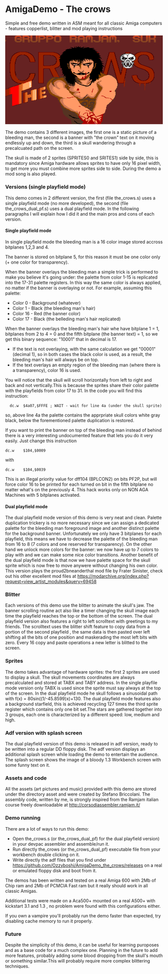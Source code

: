 # AmigaDemo - The crows
Simple and free demo written in ASM meant for all classic Amiga computers - features copperlist, blitter and mod playing instructions

![the crows](https://raw.githubusercontent.com/Ozzyboshi/AmigaDemo_the_crows/master/the_crows_github.png)


The demo contains 3 different images, the first one is a static picture of a bleeding man, the second is a banner with "the crown" text on it moving endlessly up and down, the third is a skull wandering through a precalcuated path on the screen.

The skull is made of 2 sprites (SPRITES0 and SRITES1) side by side, this is mandatory since Amiga hardware allows sprites to have only 16 pixel width, to get more you must combine more sprites side to side.
During the demo a mod song is also played.

### Versions (single playfield mode)
This demo comes in 2 different version, the first (file the_crows.s) uses a single playfield mode (no more developed), the second (file the_crows_dual_pf.s) uses a dual playfield mode.
In the following paragraphs I will explain how I did it and the main pros and cons of each version.

#### Single playfield mode
In single playfield mode the bleeding man is a 16 color image stored accross bitplanes 1,2,3 and 4.

The banner is stored on bitplane 5, for this reason it must be one color only (+ one color for transparency).

When the banner overlays the bleeding man a simple trick is performed to make you believe it's going under: the palette from color 1-15 is replicated into the 17-31 palette registers.
In this way the same color is always applied, no matter if the banner is overlaying or not.
For example, assuming this palette:
- Color 0 - Background (whatever)
- Color 1 - Black (the bleeding man's hair)
- Color 16 - Red (the banner color)
- Color 17 - Black (the belleding man's hair replicated)

When the banner overlays the bleeding man's hair whe have bitplane 1 = 1, bitplanes from 2 to 4 = 0 and the fifth bitplane (the banner text) = 1, so we get this binary sequence:
"10001" that in decimal is 17.
- If the text is not overlaying, with the same calculation we get "00001" (decimal 1), so in both cases the black color is used, as a result, the bleeding man's hair will always be on top.
- If the text overlays an empty region of the bleeding man (where there is a transparency), color 16 is used.

You will notice that the skull will scroll horizontally from left to right and back and not vertically.This is because the sprites share their color palette with the playfields from color 17 to 31.
In the code you will find this instruction: 
```
  dc.w 	$4a07,$FFFE	; WAIT - wait for line 4a (under the skull sprite)
```
so, above line 4a the palette contains the apprpriate skull colors white gray black, below the forementioned palette duplication is restored.

If you want to print the banner on top of the bleeding man instead of behind there is a very interesting undocumented feature that lets you do it very easily.
Just change this instruction
```
dc.w	$104,$0009
```
with
```
dc.w	$104,$0039
```
This is an illegal priority value for dff104 (BPLCON2) on bits PF2P, but will force color 16 to be printed for each turned on bit in the fifth bitplane no matter what's on the previously 4.
This hack works only on NON AGA Machines with 5 bitplanes activated.

#### Dual playfield mode
The dual playfield mode version of this demo is very neat and clean.
Palette duplication trickery is no more necessary since we can assign a dedicated palette for the bleeding man foreground image and another distinct palette for the background banner.
Unfortunately we only have 3 bitplanes for each playfield, this means we have to decrease the palette of the bleeding man from 16 to 8 (7 colors and one reserved for transparency).
On the other hand we unlock more colors for the banner: we now have up to 7 colors to play with and we can make some nice color transitions.
Another benefit of the dual playfield mode is that now we have palette space for the skull sprite which is now free to move anywere without changing his own color.
This version plays the proud2bneanderthal mod file by Frater Sinister, check out his other excellent mod files at https://modarchive.org/index.php?request=view_artist_modules&query=69458

### Blitter
Each versions of this demo use the blitter to animate the skull's jaw.
The banner scrolling routine act also like a timer changing the skull image each time the playfield reaches the top or the bottom of the screen.
The dual playfield version also features a right to left scrolltext with greetings to my friends.
The scrolltext uses the blitter shift feature to copy data from a portion of the second playfield , the same data is then pasted over left shifting all the bits of one position and maskerading the most left bits with zero.
Every 16 copy and paste operations a new letter is blitted to the screen.

### Sprites
The demo takes advantage of hardware sprites: the first 2 sprites are used to display a skull.
The skull movements coordinates are always precalculated and stored at TABX and TABY address.
In the single playfile mode version only TABX is used since the sprite must say always at the top of the screen.
In the dual playfield mode he skull follows a sinusoidal path with f(x) = 80sin((1/-45.8599)x)+130.
The dual playfield mode features also a background starfield, this is achieved recycling 127 times the third sprite register which contains only one bit set.The stars are gathered together into 3 groups, each one is characterized by a different speed: low, medium and high.

### Adf version with splash screen
The dual playfield version of this demo is released in adf version, ready to be written into a regular DD floppy disk.
The adf version displays an additional splash screen while loading the demo to entertain the audience.
The splash screen shows the image of a bloody 1.3 Workbench screen with some funny text on it.

### Assets and code
All the assets (art pictures and music) provided with this demo are stored under the directory asset and were created by Stefano Briccolani.
The assembly code, written by me, is strongly inspired from the Ramjam italian course freely downloadable at
http://corsodiassembler.ramjam.it/

### Demo running
There are a lot of ways to run this demo:
- Open the_crows.s (or the_crows_dual_pf) for the dual playfield version) in your devpac assembler and assemble/run it.
- Run directly the_crows (or the_crows_dual_pf) executable file from your workbench double clicking on it.
- Write directly the adf files that you find under https://github.com/Ozzyboshi/AmigaDemo_the_crows/releases on a real or emulated floppy disk and boot from it.

The demos has been written and tested on a real Amiga 600 with 2Mb of Chip ram and 2Mb of PCMCIA Fast ram but it really should work in all classic Amigas.

Additional tests were made on a Aca500+ mounted on a real A500+ with kickstart 3.1 and 1.3 , no problem were found with this configurations either.

If you own a vampire you'll probably run the demo faster than expected, try disabling cache memory to run it properly.

### Future
Despite the simplicity of this demo, it can be useful for learning puroposes and as a base code for a much complex one.
Planning in the future to add more features, probably adding some blood dropping from the skull's mouth or something similar.This will probably require more complex blittering techniques.

